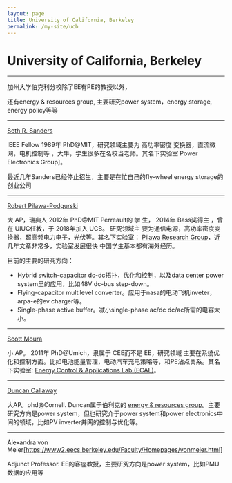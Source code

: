 ```yaml
---
layout: page
title: University of California, Berkeley 
permalink: /my-site/ucb
---
```

# University of California, Berkeley 

---

加州大学伯克利分校除了EE有PE的教授以外，

还有energy & resources group, 主要研究power system，energy storage, energy policy等等

---

[Seth R. Sanders](https://www2.eecs.berkeley.edu/Faculty/Homepages/sanders.html)

IEEE Fellow 1989年 PhD@MIT，研究领域主要为 高功率密度
变换器，直流微网，电机控制等 ，大牛，学生很多在名校当老师。其名下实验室
Power Electronics Group]。

最近几年Sanders已经停止招生，主要是在忙自己的fly-wheel energy storage的创业公司

---

[Robert Pilawa-Podgurski](https://www2.eecs.berkeley.edu/Faculty/Homepages/pilawa.html)

大 AP，瑞典人 2012年 PhD@MIT Perreault的 学
生， 2014年 Bass奖得主 ，曾在 UIUC任教，于 2018年加入 UCB。 研究领域主
要为通信电源，高功率密度变换器，超高频电力电子，光伏等。其名下实验室：
[Pilawa Research Group](https://pilawa.ece.illinois.edu/)，近几年文章非常多，实验室发展很快 中国学生基本都有海外经历。

目前的主要的研究方向：
* Hybrid switch-capacitor dc-dc拓扑，优化和控制，以及data center power system里的应用，比如48V dc-bus step-down。
* Flying-capacitor multilevel converter。应用于nasa的电动飞机inveter，arpa-e的ev charger等。
* Single-phase active buffer。减小single-phase ac/dc dc/ac所需的电容大小。

---

[Scott Moura](https://ce.berkeley.edu/people/faculty/moura)

小 AP。 2011年 PhD@Umich，隶属于 CEE而不是 EE，研究领域
主要在系统优化和控制方面。比如电池能量管理，电动汽车充电策略等，和PE沾点关系。其名下实验室: [Energy Control & Applications Lab (ECAL)](https://ecal.berkeley.edu/index.html)。

---

[Duncan Callaway](https://erg.berkeley.edu/people/callaway-duncan/)

大AP。phd@Cornell. Duncan属于伯利克的 [energy & resources group](https://erg.berkeley.edu/)。主要研究方向是power system，但也研究介于power system和power electronics中间的领域，比如PV inverter并网的控制与优化等。

---

Alexandra von Meier[https://www2.eecs.berkeley.edu/Faculty/Homepages/vonmeier.html]

Adjunct Professor. EE的客座教授，主要研究方向是power system，比如PMU数据的应用等



